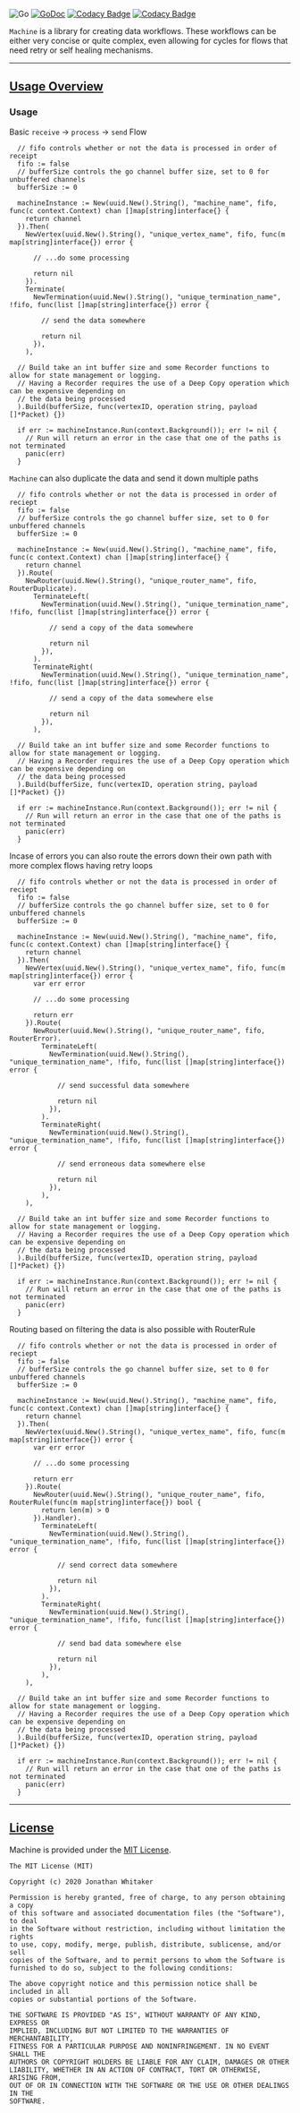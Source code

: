 ![Go](https://github.com/whitaker-io/machine/workflows/Go/badge.svg?branch=master)
[![GoDoc](https://godoc.org/github.com/whitaker-io/machine?status.svg)](https://godoc.org/github.com/whitaker-io/machine)
[![Codacy Badge](https://app.codacy.com/project/badge/Grade/aa8efa7beb3f4e66a5dc0247e25557b5)](https://www.codacy.com?utm_source=github.com&amp;utm_medium=referral&amp;utm_content=whitaker-io/machine&amp;utm_campaign=Badge_Grade)
[![Codacy Badge](https://app.codacy.com/project/badge/Coverage/aa8efa7beb3f4e66a5dc0247e25557b5)](https://www.codacy.com?utm_source=github.com&utm_medium=referral&utm_content=whitaker-io/machine&utm_campaign=Badge_Coverage)

`Machine` is a library for creating data workflows. These workflows can be either very concise or quite complex, even allowing for cycles for flows that need retry or self healing mechanisms.

***
## [Usage Overview](#usage-overview)

### **Usage**

Basic `receive` -> `process` -> `send` Flow

```golang
  // fifo controls whether or not the data is processed in order of receipt
  fifo := false
  // bufferSize controls the go channel buffer size, set to 0 for unbuffered channels
  bufferSize := 0

  machineInstance := New(uuid.New().String(), "machine_name", fifo, func(c context.Context) chan []map[string]interface{} {
    return channel
  }).Then(
    NewVertex(uuid.New().String(), "unique_vertex_name", fifo, func(m map[string]interface{}) error {
      
      // ...do some processing
      
      return nil
    }).
    Terminate(
      NewTermination(uuid.New().String(), "unique_termination_name", !fifo, func(list []map[string]interface{}) error {

        // send the data somewhere
        
        return nil
      }),
    ),

  // Build take an int buffer size and some Recorder functions to allow for state management or logging.
  // Having a Recorder requires the use of a Deep Copy operation which can be expensive depending on
  // the data being processed
  ).Build(bufferSize, func(vertexID, operation string, payload []*Packet) {})

  if err := machineInstance.Run(context.Background()); err != nil {
    // Run will return an error in the case that one of the paths is not terminated
    panic(err)
  }
```

`Machine` can also duplicate the data and send it down multiple paths

```golang
  // fifo controls whether or not the data is processed in order of reciept
  fifo := false
  // bufferSize controls the go channel buffer size, set to 0 for unbuffered channels
  bufferSize := 0

  machineInstance := New(uuid.New().String(), "machine_name", fifo, func(c context.Context) chan []map[string]interface{} {
    return channel
  }).Route(
    NewRouter(uuid.New().String(), "unique_router_name", fifo, RouterDuplicate).
      TerminateLeft(
        NewTermination(uuid.New().String(), "unique_termination_name", !fifo, func(list []map[string]interface{}) error {

          // send a copy of the data somewhere

          return nil
        }),
      ).
      TerminateRight(
        NewTermination(uuid.New().String(), "unique_termination_name", !fifo, func(list []map[string]interface{}) error {

          // send a copy of the data somewhere else

          return nil
        }),
      ),

  // Build take an int buffer size and some Recorder functions to allow for state management or logging.
  // Having a Recorder requires the use of a Deep Copy operation which can be expensive depending on
  // the data being processed
  ).Build(bufferSize, func(vertexID, operation string, payload []*Packet) {})

  if err := machineInstance.Run(context.Background()); err != nil {
    // Run will return an error in the case that one of the paths is not terminated
    panic(err)
  }
```

Incase of errors you can also route the errors down their own path with more complex flows having retry loops

```golang
  // fifo controls whether or not the data is processed in order of reciept
  fifo := false
  // bufferSize controls the go channel buffer size, set to 0 for unbuffered channels
  bufferSize := 0

  machineInstance := New(uuid.New().String(), "machine_name", fifo, func(c context.Context) chan []map[string]interface{} {
    return channel
  }).Then(
    NewVertex(uuid.New().String(), "unique_vertex_name", fifo, func(m map[string]interface{}) error {
      var err error

      // ...do some processing

      return err
    }).Route(
      NewRouter(uuid.New().String(), "unique_router_name", fifo, RouterError).
        TerminateLeft(
          NewTermination(uuid.New().String(), "unique_termination_name", !fifo, func(list []map[string]interface{}) error {

            // send successful data somewhere

            return nil
          }),
        ).
        TerminateRight(
          NewTermination(uuid.New().String(), "unique_termination_name", !fifo, func(list []map[string]interface{}) error {

            // send erroneous data somewhere else

            return nil
          }),
        ),
    ),

  // Build take an int buffer size and some Recorder functions to allow for state management or logging.
  // Having a Recorder requires the use of a Deep Copy operation which can be expensive depending on
  // the data being processed
  ).Build(bufferSize, func(vertexID, operation string, payload []*Packet) {})

  if err := machineInstance.Run(context.Background()); err != nil {
    // Run will return an error in the case that one of the paths is not terminated
    panic(err)
  }
```

Routing based on filtering the data is also possible with RouterRule

```golang  
  // fifo controls whether or not the data is processed in order of reciept
  fifo := false
  // bufferSize controls the go channel buffer size, set to 0 for unbuffered channels
  bufferSize := 0

  machineInstance := New(uuid.New().String(), "machine_name", fifo, func(c context.Context) chan []map[string]interface{} {
    return channel
  }).Then(
    NewVertex(uuid.New().String(), "unique_vertex_name", fifo, func(m map[string]interface{}) error {
      var err error

      // ...do some processing

      return err
    }).Route(
      NewRouter(uuid.New().String(), "unique_router_name", fifo, RouterRule(func(m map[string]interface{}) bool {
        return len(m) > 0
      }).Handler).
        TerminateLeft(
          NewTermination(uuid.New().String(), "unique_termination_name", !fifo, func(list []map[string]interface{}) error {

            // send correct data somewhere

            return nil
          }),
        ).
        TerminateRight(
          NewTermination(uuid.New().String(), "unique_termination_name", !fifo, func(list []map[string]interface{}) error {

            // send bad data somewhere else

            return nil
          }),
        ),
    ),

  // Build take an int buffer size and some Recorder functions to allow for state management or logging.
  // Having a Recorder requires the use of a Deep Copy operation which can be expensive depending on
  // the data being processed
  ).Build(bufferSize, func(vertexID, operation string, payload []*Packet) {})

  if err := machineInstance.Run(context.Background()); err != nil {
    // Run will return an error in the case that one of the paths is not terminated
    panic(err)
  }
```

***
## [License](#license)

Machine is provided under the [MIT License](https://github.com/whitaker-io/machine/blob/master/LICENSE).

```text
The MIT License (MIT)

Copyright (c) 2020 Jonathan Whitaker

Permission is hereby granted, free of charge, to any person obtaining a copy
of this software and associated documentation files (the "Software"), to deal
in the Software without restriction, including without limitation the rights
to use, copy, modify, merge, publish, distribute, sublicense, and/or sell
copies of the Software, and to permit persons to whom the Software is
furnished to do so, subject to the following conditions:

The above copyright notice and this permission notice shall be included in all
copies or substantial portions of the Software.

THE SOFTWARE IS PROVIDED "AS IS", WITHOUT WARRANTY OF ANY KIND, EXPRESS OR
IMPLIED, INCLUDING BUT NOT LIMITED TO THE WARRANTIES OF MERCHANTABILITY,
FITNESS FOR A PARTICULAR PURPOSE AND NONINFRINGEMENT. IN NO EVENT SHALL THE
AUTHORS OR COPYRIGHT HOLDERS BE LIABLE FOR ANY CLAIM, DAMAGES OR OTHER
LIABILITY, WHETHER IN AN ACTION OF CONTRACT, TORT OR OTHERWISE, ARISING FROM,
OUT OF OR IN CONNECTION WITH THE SOFTWARE OR THE USE OR OTHER DEALINGS IN THE
SOFTWARE.
```